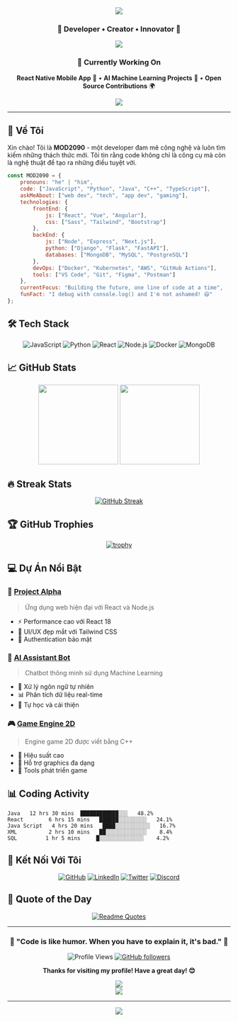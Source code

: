 <div align="center">

<img src="https://capsule-render.vercel.app/api?type=waving&color=gradient&customColorList=6,11,20&height=300&section=header&text=Hi%20there,%20I'm%20MOD2090%20👋&fontSize=50&fontColor=fff&animation=fadeIn&fontAlignY=38&desc=Full%20Stack%20Developer%20|%20Open%20Source%20Enthusiast%20|%20Tech%20Innovation%20Advocate&descAlignY=55&descSize=18"/>

### 🌟 Developer • Creator • Innovator 🌟

<img src="https://user-images.githubusercontent.com/73097560/115834477-dbab4500-a447-11eb-908a-139a6edaec5c.gif"/>

### 🎯 Currently Working On

**React Native Mobile App** 📱 • **AI Machine Learning Projects** 🤖 • **Open Source Contributions** 🌍

<img src="https://user-images.githubusercontent.com/73097560/115834477-dbab4500-a447-11eb-908a-139a6edaec5c.gif"/>

</div>

---

## 🚀 Về Tôi

Xin chào! Tôi là **MOD2090** - một developer đam mê công nghệ và luôn tìm kiếm những thách thức mới. Tôi tin rằng code không chỉ là công cụ mà còn là nghệ thuật để tạo ra những điều tuyệt vời.

```javascript
const MOD2090 = {
    pronouns: "he" | "him",
    code: ["JavaScript", "Python", "Java", "C++", "TypeScript"],
    askMeAbout: ["web dev", "tech", "app dev", "gaming"],
    technologies: {
        frontEnd: {
            js: ["React", "Vue", "Angular"],
            css: ["Sass", "Tailwind", "Bootstrap"]
        },
        backEnd: {
            js: ["Node", "Express", "Next.js"],
            python: ["Django", "Flask", "FastAPI"],
            databases: ["MongoDB", "MySQL", "PostgreSQL"]
        },
        devOps: ["Docker", "Kubernetes", "AWS", "GitHub Actions"],
        tools: ["VS Code", "Git", "Figma", "Postman"]
    },
    currentFocus: "Building the future, one line of code at a time",
    funFact: "I debug with console.log() and I'm not ashamed! 😄"
};
```

## 🛠️ Tech Stack

<div align="center">

![JavaScript](https://img.shields.io/badge/JavaScript-F7DF1E?style=for-the-badge&logo=javascript&logoColor=black)
![Python](https://img.shields.io/badge/Python-14354C?style=for-the-badge&logo=python&logoColor=white)
![React](https://img.shields.io/badge/React-20232A?style=for-the-badge&logo=react&logoColor=61DAFB)
![Node.js](https://img.shields.io/badge/Node.js-43853D?style=for-the-badge&logo=node.js&logoColor=white)
![Docker](https://img.shields.io/badge/Docker-2496ED?style=for-the-badge&logo=docker&logoColor=white)
![MongoDB](https://img.shields.io/badge/MongoDB-4EA94B?style=for-the-badge&logo=mongodb&logoColor=white)

</div>

## 📈 GitHub Stats

<div align="center">

<img height="180em" src="https://github-readme-stats.vercel.app/api?username=Danchoimod&show_icons=true&theme=tokyonight&include_all_commits=true&count_private=true"/>
<img height="180em" src="https://github-readme-stats.vercel.app/api/top-langs/?username=Danchoimod&layout=compact&langs_count=8&theme=tokyonight"/>

</div>

## 🔥 Streak Stats

<div align="center">

[![GitHub Streak](https://streak-stats.demolab.com/?user=Danchoimod&theme=tokyonight)](https://git.io/streak-stats)

</div>

## 🏆 GitHub Trophies

<div align="center">

[![trophy](https://github-profile-trophy.vercel.app/?username=Danchoimod&theme=onedark&column=7)](https://github.com/ryo-ma/github-profile-trophy)

</div>

## 💻 Dự Án Nổi Bật

### 🌟 [Project Alpha](https://github.com/Danchoimod/project-alpha)
> Ứng dụng web hiện đại với React và Node.js
- ⚡ Performance cao với React 18
- 🎨 UI/UX đẹp mắt với Tailwind CSS
- 🔐 Authentication bảo mật

### 🚀 [AI Assistant Bot](https://github.com/Danchoimod/ai-bot)
> Chatbot thông minh sử dụng Machine Learning
- 🤖 Xử lý ngôn ngữ tự nhiên
- 📊 Phân tích dữ liệu real-time
- 🔄 Tự học và cải thiện

### 🎮 [Game Engine 2D](https://github.com/Danchoimod/game-engine)
> Engine game 2D được viết bằng C++
- 🎯 Hiệu suất cao
- 🎨 Hỗ trợ graphics đa dạng
- 🔧 Tools phát triển game

## 📊 Coding Activity

<!--START_SECTION:waka-->
```text
Java   12 hrs 30 mins  ████████████░░░   48.2%
React        6 hrs 15 mins   ██████░░░░░░░░░   24.1%
Java Script   4 hrs 20 mins   ████░░░░░░░░░░░   16.7%
XML          2 hrs 10 mins   ██░░░░░░░░░░░░░    8.4%
SQL         1 hr 5 mins     █░░░░░░░░░░░░░░    4.2%
```
<!--END_SECTION:waka-->

## 🤝 Kết Nối Với Tôi

<div align="center">

[![GitHub](https://img.shields.io/badge/GitHub-100000?style=for-the-badge&logo=github&logoColor=white)](https://github.com/Danchoimod)
[![LinkedIn](https://img.shields.io/badge/LinkedIn-0077B5?style=for-the-badge&logo=linkedin&logoColor=white)](https://linkedin.com/in/Danchoimod)
[![Twitter](https://img.shields.io/badge/Twitter-1DA1F2?style=for-the-badge&logo=twitter&logoColor=white)](https://twitter.com/Danchoimod)
[![Discord](https://img.shields.io/badge/Discord-7289DA?style=for-the-badge&logo=discord&logoColor=white)](https://discord.gg/Danchoimod)

</div>

## 💭 Quote of the Day

<div align="center">

[![Readme Quotes](https://quotes-github-readme.vercel.app/api?type=horizontal&theme=tokyonight)](https://github.com/piyushsuthar/github-readme-quotes)

</div>

---

<div align="center">

### 🌟 "Code is like humor. When you have to explain it, it's bad." 🌟

![Profile Views](https://komarev.com/ghpvc/?username=Danchoimod&color=brightgreen&style=flat-square)
[![GitHub followers](https://img.shields.io/github/followers/Danchoimod?style=social)](https://github.com/Danchoimod)

**Thanks for visiting my profile! Have a great day! 😊**

</div>

<div align="center">
  <img src="https://github-readme-activity-graph.vercel.app/graph?username=Danchoimod&bg_color=1a1b27&color=628fdb&line=d5d5d5&point=ff6b6b&area=true&hide_border=true" />
</div>

<div align="center">
  <img src="https://readme-typing-svg.herokuapp.com?font=Fira+Code&pause=1000&color=36BCF7&center=true&vCenter=true&width=435&lines=Thanks+for+visiting!+%F0%9F%91%8B;Have+a+great+day!+%E2%98%80%EF%B8%8F;Let's+connect+and+build+together!+%F0%9F%9A%80" />

---

<div align="center">
  <img src="https://capsule-render.vercel.app/api?type=waving&color=gradient&height=100&section=footer"/>
</div>
